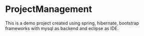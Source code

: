 # ProjectManagement
This is a demo project created using spring, hibernate, bootstrap frameworks with mysql as backend and eclipse as IDE. 
